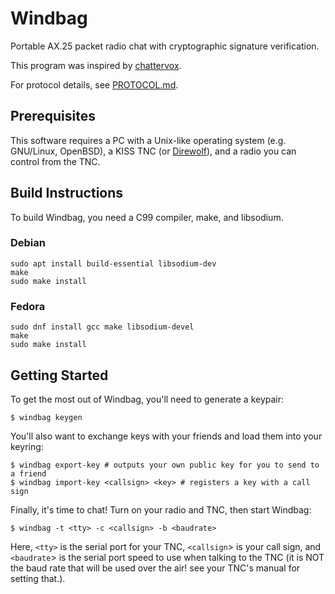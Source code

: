 Windbag
=======

Portable AX.25 packet radio chat with cryptographic signature verification.

This program was inspired by [chattervox][1].

For protocol details, see [PROTOCOL.md](PROTOCOL.md).

Prerequisites
-------------

This software requires a PC with a Unix-like operating system (e.g. GNU/Linux, OpenBSD), a KISS TNC (or [Direwolf][2]), and a radio you can control from the TNC.

Build Instructions
------------------

To build Windbag, you need a C99 compiler, make, and libsodium.

### Debian

    sudo apt install build-essential libsodium-dev
    make
    sudo make install

### Fedora

    sudo dnf install gcc make libsodium-devel
    make
    sudo make install

Getting Started
---------------

To get the most out of Windbag, you'll need to generate a keypair:

    $ windbag keygen

You'll also want to exchange keys with your friends and load them into your keyring:

    $ windbag export-key # outputs your own public key for you to send to a friend
    $ windbag import-key <callsign> <key> # registers a key with a call sign

Finally, it's time to chat! Turn on your radio and TNC, then start Windbag:

    $ windbag -t <tty> -c <callsign> -b <baudrate>

Here, `<tty>` is the serial port for your TNC, `<callsign`> is your call sign, and `<baudrate`> is the serial port speed to use when talking to the TNC (it is NOT the baud rate that will be used over the air! see your TNC's manual for setting that.).

[1]: https://github.com/brannondorsey/chattervox
[2]: https://github.com/wb2osz/direwolf